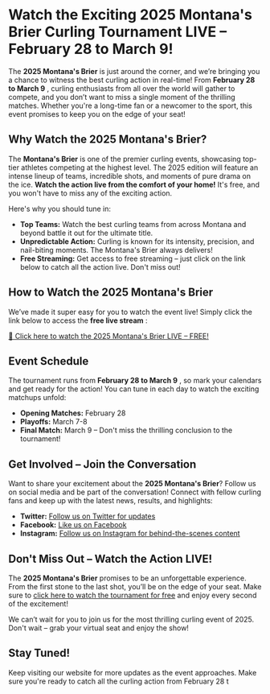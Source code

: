# Watch the Exciting 2025 Montana's Brier Curling Tournament LIVE – February 28 to March 9!

The **2025 Montana's Brier** is just around the corner, and we’re bringing you a chance to witness the best curling action in real-time! From **February 28 to March 9** , curling enthusiasts from all over the world will gather to compete, and you don’t want to miss a single moment of the thrilling matches. Whether you're a long-time fan or a newcomer to the sport, this event promises to keep you on the edge of your seat!

## Why Watch the 2025 Montana's Brier?

The **Montana's Brier** is one of the premier curling events, showcasing top-tier athletes competing at the highest level. The 2025 edition will feature an intense lineup of teams, incredible shots, and moments of pure drama on the ice. **Watch the action live from the comfort of your home!** It's free, and you won't have to miss any of the exciting action.

Here's why you should tune in:

- **Top Teams:** Watch the best curling teams from across Montana and beyond battle it out for the ultimate title.
- **Unpredictable Action:** Curling is known for its intensity, precision, and nail-biting moments. The Montana's Brier always delivers!
- **Free Streaming:** Get access to free streaming – just click on the link below to catch all the action live. Don't miss out!

## How to Watch the 2025 Montana's Brier

We’ve made it super easy for you to watch the event live! Simply click the link below to access the **free live stream** :

[🎥 Click here to watch the 2025 Montana's Brier LIVE – FREE!](https://tinyurl.com/livestreamfreeo?st=2025montanasbrier&si=gh)

## Event Schedule

The tournament runs from **February 28 to March 9** , so mark your calendars and get ready for the action! You can tune in each day to watch the exciting matchups unfold:

- **Opening Matches:** February 28
- **Playoffs:** March 7-8
- **Final Match:** March 9 – Don't miss the thrilling conclusion to the tournament!

## Get Involved – Join the Conversation

Want to share your excitement about the **2025 Montana's Brier**? Follow us on social media and be part of the conversation! Connect with fellow curling fans and keep up with the latest news, results, and highlights:

- **Twitter:** [Follow us on Twitter for updates](https://tinyurl.com/livestreamfreeo?st=2025montanasbrier&si=gh)
- **Facebook:** [Like us on Facebook](https://tinyurl.com/livestreamfreeo?st=2025montanasbrier&si=gh)
- **Instagram:** [Follow us on Instagram for behind-the-scenes content](https://tinyurl.com/livestreamfreeo?st=2025montanasbrier&si=gh)

## Don't Miss Out – Watch the Action LIVE!

The **2025 Montana's Brier** promises to be an unforgettable experience. From the first stone to the last shot, you’ll be on the edge of your seat. Make sure to [click here to watch the tournament for free](https://tinyurl.com/livestreamfreeo?st=2025montanasbrier&si=gh) and enjoy every second of the excitement!

We can’t wait for you to join us for the most thrilling curling event of 2025. Don't wait – grab your virtual seat and enjoy the show!

## Stay Tuned!

Keep visiting our website for more updates as the event approaches. Make sure you're ready to catch all the curling action from February 28 t
